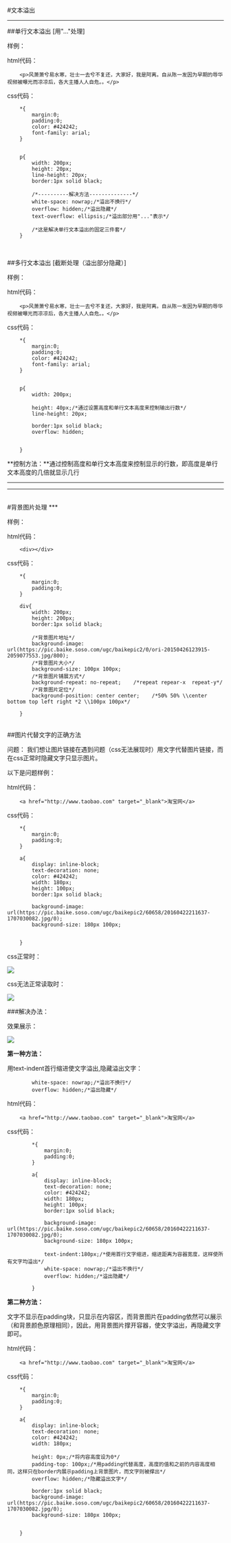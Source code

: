 #文本溢出
***
##单行文本溢出 [用"..."处理]

样例：

html代码：

		<p>风萧萧兮易水寒，壮士一去兮不复还，大家好，我是阿离。自从陈一发因为早期的辱华视频被曝光而凉凉后，各大主播人人自危。。</p>

css代码：
		
		*{
			margin:0;
			padding:0;
			color: #424242;
			font-family: arial;
		}
		
		
		p{
			width: 200px;
			height: 20px;
			line-height: 20px;
			border:1px solid black; 

		    /*----------解决方法--------------*/
			white-space: nowrap;/*溢出不换行*/
			overflow: hidden;/*溢出隐藏*/
			text-overflow: ellipsis;/*溢出部分用"..."表示*/

			/*这是解决单行文本溢出的固定三件套*/
		}

<br>

##多行文本溢出 [截断处理（溢出部分隐藏）]

样例：

html代码：
	
	    <p>风萧萧兮易水寒，壮士一去兮不复还，大家好，我是阿离。自从陈一发因为早期的辱华视频被曝光而凉凉后，各大主播人人自危。。</p>

css代码：
		
		*{
			margin:0;
			padding:0;
			color: #424242;
			font-family: arial;
		}
		
		
		p{
			width: 200px;
		
			height: 40px;/*通过设置高度和单行文本高度来控制输出行数*/
			line-height: 20px;
		
			border:1px solid black; 
			overflow: hidden;
		
			
		}

**控制方法：**通过控制高度和单行文本高度来控制显示的行数，即高度是单行文本高度的几倍就显示几行
***
***
<br>
#背景图片处理
***

样例：

html代码：

		<div></div>

css代码：

		*{
			margin:0;
			padding:0;
		}
		
		div{
			width: 200px;
			height: 200px;
			border:1px solid black;
			
			/*背景图片地址*/
			background-image: url(https://pic.baike.soso.com/ugc/baikepic2/0/ori-20150426123915-2059077553.jpg/800);
		    /*背景图片大小*/
			background-size: 100px 100px;
			/*背景图片铺展方式*/
			background-repeat: no-repeat;    /*repeat repear-x  repeat-y*/
			/*背景图片定位*/
			background-position: center center;    /*50% 50% \\center bottom top left right *2 \\100px 100px*/
		
		}

<br>
##图片代替文字的正确方法

问题： 我们想让图片链接在遇到问题（css无法展现时）用文字代替图片链接，而在css正常时隐藏文字只显示图片。

以下是问题样例：

html代码：

		<a href="http://www.taobao.com" target="_blank">淘宝网</a>

css代码：

		*{
			margin:0;
			padding:0;
		}
		
		a{
			display: inline-block;
			text-decoration: none;
			color: #424242;
			width: 180px;
			height: 100px;
			border:1px solid black;

			background-image: url(https://pic.baike.soso.com/ugc/baikepic2/60658/20160422211637-1707030082.jpg/0);	
		    background-size: 180px 100px;
			
		 
		}

css正常时：

![](https://i.imgur.com/a5Ic2av.png)

css无法正常读取时：

![](https://i.imgur.com/0dcv3bt.png)

###解决办法：

效果展示：

![](https://i.imgur.com/UgpMRya.png)

**第一种方法：**

用text-indent首行缩进使文字溢出,隐藏溢出文字：

			white-space: nowrap;/*溢出不换行*/
			overflow: hidden;/*溢出隐藏*/


html代码：

		<a href="http://www.taobao.com" target="_blank">淘宝网</a>
			
css代码：

			*{
				margin:0;
				padding:0;
			}
			
			a{
				display: inline-block;
				text-decoration: none;
				color: #424242;
				width: 180px;
				height: 100px;
				border:1px solid black;

				background-image: url(https://pic.baike.soso.com/ugc/baikepic2/60658/20160422211637-1707030082.jpg/0);	
			    background-size: 180px 100px;

                text-indent:180px;/*使用首行文字缩进，缩进距离为容器宽度，这样使所有文字均溢出*/
				white-space: nowrap;/*溢出不换行*/
				overflow: hidden;/*溢出隐藏*/		
			 
			}

**第二种方法：**

文字不显示在padding块，只显示在内容区，而背景图片在padding依然可以展示（和背景颜色原理相同），因此，用背景图片撑开容器，使文字溢出，再隐藏文字即可。

html代码：

		<a href="http://www.taobao.com" target="_blank">淘宝网</a>

css代码：

		*{
			margin:0;
			padding:0;
		}
		
		a{
			display: inline-block;
			text-decoration: none;
			color: #424242;
			width: 180px;
		
			height: 0px;/*将内容高度设为0*/
			padding-top: 100px;/*用padding代替高度，高度的值和之前的内容高度相同，这样只在border内展示padding上背景图片，而文字则被撑出*/
		    overflow: hidden;/*隐藏溢出文字*/
		
			border:1px solid black;
			background-image: url(https://pic.baike.soso.com/ugc/baikepic2/60658/20160422211637-1707030082.jpg/0);	
		    background-size: 180px 100px;
			
		 
		}